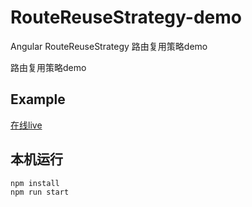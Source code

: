 # RouteReuseStrategy-demo

Angular RouteReuseStrategy 路由复用策略demo

路由复用策略demo


## Example

[在线live](https://lucylucy-xia.github.io/RouteReuseStrategy-demo)


## 本机运行

```
npm install 
npm run start
```
